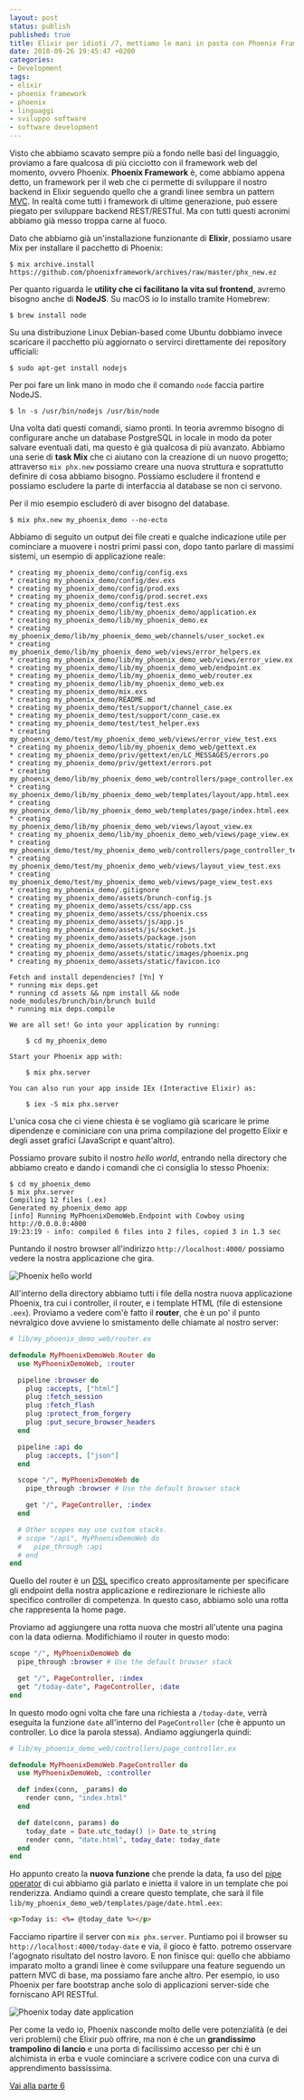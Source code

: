 ```yaml
---
layout: post
status: publish
published: true
title: Elixir per idioti /7, mettiamo le mani in pasta con Phoenix Framework
date: 2018-09-26 19:45:47 +0200
categories:
- Development
tags:
- elixir
- phoenix framework
- phoenix
- linguaggi
- sviluppo software
- software development
---
```


Visto che abbiamo scavato sempre più a fondo nelle basi del linguaggio, proviamo a fare qualcosa di più cicciotto con il framework web del momento, ovvero Phoenix. **Phoenix Framework** è, come abbiamo appena detto, un framework per il web che ci permette di sviluppare il nostro backend in Elixir seguendo quello che a grandi linee sembra un pattern [MVC](https://it.wikipedia.org/wiki/Model-view-controller). In realtà come tutti i framework di ultime generazione, può essere piegato per sviluppare backend REST/RESTful. Ma con tutti questi acronimi abbiamo già messo troppa carne al fuoco.

Dato che abbiamo già un'installazione funzionante di **Elixir**, possiamo usare Mix per installare il pacchetto di Phoenix:

```shell
$ mix archive.install https://github.com/phoenixframework/archives/raw/master/phx_new.ez
```

Per quanto riguarda le **utility che ci facilitano la vita sul frontend**, avremo bisogno anche di **NodeJS**. Su macOS io lo installo tramite Homebrew:

```shell
$ brew install node
```

Su una distribuzione Linux Debian-based come Ubuntu dobbiamo invece scaricare il pacchetto più aggiornato o servirci direttamente dei repository ufficiali:

```shell
$ sudo apt-get install nodejs
```

Per poi fare un link mano in modo che il comando `node` faccia partire NodeJS.

```shell
$ ln -s /usr/bin/nodejs /usr/bin/node
```

Una volta dati questi comandi, siamo pronti. In teoria avremmo bisogno di configurare anche un database PostgreSQL in locale in modo da poter salvare eventuali dati, ma questo è già qualcosa di più avanzato. Abbiamo una serie di **task Mix** che ci aiutano con la creazione di un nuovo progetto; attraverso `mix phx.new` possiamo creare una nuova struttura e soprattutto definire di cosa abbiamo bisogno. Possiamo escludere il frontend e possiamo escludere la parte di interfaccia al database se non ci servono.

Per il mio esempio escluderò di aver bisogno del database.

```shell
$ mix phx.new my_phoenix_demo --no-ecto
```

Abbiamo di seguito un output dei file creati e qualche indicazione utile per cominciare a muovere i nostri primi passi con, dopo tanto parlare di massimi sistemi, un esempio di applicazione reale:

```
* creating my_phoenix_demo/config/config.exs
* creating my_phoenix_demo/config/dev.exs
* creating my_phoenix_demo/config/prod.exs
* creating my_phoenix_demo/config/prod.secret.exs
* creating my_phoenix_demo/config/test.exs
* creating my_phoenix_demo/lib/my_phoenix_demo/application.ex
* creating my_phoenix_demo/lib/my_phoenix_demo.ex
* creating my_phoenix_demo/lib/my_phoenix_demo_web/channels/user_socket.ex
* creating my_phoenix_demo/lib/my_phoenix_demo_web/views/error_helpers.ex
* creating my_phoenix_demo/lib/my_phoenix_demo_web/views/error_view.ex
* creating my_phoenix_demo/lib/my_phoenix_demo_web/endpoint.ex
* creating my_phoenix_demo/lib/my_phoenix_demo_web/router.ex
* creating my_phoenix_demo/lib/my_phoenix_demo_web.ex
* creating my_phoenix_demo/mix.exs
* creating my_phoenix_demo/README.md
* creating my_phoenix_demo/test/support/channel_case.ex
* creating my_phoenix_demo/test/support/conn_case.ex
* creating my_phoenix_demo/test/test_helper.exs
* creating my_phoenix_demo/test/my_phoenix_demo_web/views/error_view_test.exs
* creating my_phoenix_demo/lib/my_phoenix_demo_web/gettext.ex
* creating my_phoenix_demo/priv/gettext/en/LC_MESSAGES/errors.po
* creating my_phoenix_demo/priv/gettext/errors.pot
* creating my_phoenix_demo/lib/my_phoenix_demo_web/controllers/page_controller.ex
* creating my_phoenix_demo/lib/my_phoenix_demo_web/templates/layout/app.html.eex
* creating my_phoenix_demo/lib/my_phoenix_demo_web/templates/page/index.html.eex
* creating my_phoenix_demo/lib/my_phoenix_demo_web/views/layout_view.ex
* creating my_phoenix_demo/lib/my_phoenix_demo_web/views/page_view.ex
* creating my_phoenix_demo/test/my_phoenix_demo_web/controllers/page_controller_test.exs
* creating my_phoenix_demo/test/my_phoenix_demo_web/views/layout_view_test.exs
* creating my_phoenix_demo/test/my_phoenix_demo_web/views/page_view_test.exs
* creating my_phoenix_demo/.gitignore
* creating my_phoenix_demo/assets/brunch-config.js
* creating my_phoenix_demo/assets/css/app.css
* creating my_phoenix_demo/assets/css/phoenix.css
* creating my_phoenix_demo/assets/js/app.js
* creating my_phoenix_demo/assets/js/socket.js
* creating my_phoenix_demo/assets/package.json
* creating my_phoenix_demo/assets/static/robots.txt
* creating my_phoenix_demo/assets/static/images/phoenix.png
* creating my_phoenix_demo/assets/static/favicon.ico

Fetch and install dependencies? [Yn] Y
* running mix deps.get
* running cd assets && npm install && node node_modules/brunch/bin/brunch build
* running mix deps.compile

We are all set! Go into your application by running:

    $ cd my_phoenix_demo

Start your Phoenix app with:

    $ mix phx.server

You can also run your app inside IEx (Interactive Elixir) as:

    $ iex -S mix phx.server

```

L'unica cosa che ci viene chiesta è se vogliamo già scaricare le prime dipendenze e cominiciare con una prima compilazione del progetto Elixir e degli asset grafici (JavaScript e quant'altro).

Possiamo provare subito il nostro _hello world_, entrando nella directory che abbiamo creato e dando i comandi che ci consiglia lo stesso Phoenix:

```shell
$ cd my_phoenix_demo
$ mix phx.server
Compiling 12 files (.ex)
Generated my_phoenix_demo app
[info] Running MyPhoenixDemoWeb.Endpoint with Cowboy using http://0.0.0.0:4000
19:23:19 - info: compiled 6 files into 2 files, copied 3 in 1.3 sec
```

Puntando il nostro browser all'indirizzo `http://localhost:4000/` possiamo vedere la nostra applicazione che gira.

![Phoenix hello world](https://gitlab.com/dottorblaster/blog-images/raw/master/images/elixir/phoenix_homepage.png)

All'interno della directory abbiamo tutti i file della nostra nuova applicazione Phoenix, tra cui i controller, il router, e i template HTML (file di estensione `.eex`). Proviamo a vedere com'è fatto il **router**, che è un po' il punto nevralgico dove avviene lo smistamento delle chiamate al nostro server:

```elixir
# lib/my_phoenix_demo_web/router.ex

defmodule MyPhoenixDemoWeb.Router do
  use MyPhoenixDemoWeb, :router

  pipeline :browser do
    plug :accepts, ["html"]
    plug :fetch_session
    plug :fetch_flash
    plug :protect_from_forgery
    plug :put_secure_browser_headers
  end

  pipeline :api do
    plug :accepts, ["json"]
  end

  scope "/", MyPhoenixDemoWeb do
    pipe_through :browser # Use the default browser stack

    get "/", PageController, :index
  end

  # Other scopes may use custom stacks.
  # scope "/api", MyPhoenixDemoWeb do
  #   pipe_through :api
  # end
end
```

Quello del router è un [DSL](https://it.wikipedia.org/wiki/Domain-specific_language) specifico creato apprositamente per specificare gli endpoint della nostra applicazione e redirezionare le richieste allo specifico controller di competenza. In questo caso, abbiamo solo una rotta che rappresenta la home page.

Proviamo ad aggiungere una rotta nuova che mostri all'utente una pagina con la data odierna. Modifichiamo il router in questo modo:

```elixir
scope "/", MyPhoenixDemoWeb do
  pipe_through :browser # Use the default browser stack

  get "/", PageController, :index
  get "/today-date", PageController, :date
end
```

In questo modo ogni volta che fare una richiesta a `/today-date`, verrà eseguita la funzione `date` all'interno del `PageController` (che è appunto un controller. Lo dice la parola stessa). Andiamo aggiungerla quindi:

```elixir
# lib/my_phoenix_demo_web/controllers/page_controller.ex

defmodule MyPhoenixDemoWeb.PageController do
  use MyPhoenixDemoWeb, :controller

  def index(conn, _params) do
    render conn, "index.html"
  end

  def date(conn, params) do
    today_date = Date.utc_today() |> Date.to_string
    render conn, "date.html", today_date: today_date
  end
end
```

Ho appunto creato la **nuova funzione** che prende la data, fa uso del [pipe operator](http://dottorblaster.it/2018/07/elixir-for-dummies-5/) di cui abbiamo già parlato e inietta il valore in un template che poi renderizza. Andiamo quindi a creare questo template, che sarà il file `lib/my_phoenix_demo_web/templates/page/date.html.eex`:

```html
<p>Today is: <%= @today_date %></p>
```

Facciamo ripartire il server con `mix phx.server`. Puntiamo poi il browser su `http://localhost:4000/today-date` e via, il gioco è fatto. potremo osservare l'agognato risultato del nostro lavoro. E non finisce qui: quello che abbiamo imparato molto a grandi linee è come sviluppare una feature seguendo un pattern MVC di base, ma possiamo fare anche altro. Per esempio, io uso Phoenix per fare bootstrap anche solo di applicazioni server-side che forniscano API RESTful.

![Phoenix today date application](https://gitlab.com/dottorblaster/blog-images/raw/master/images/elixir/phoenix_date_experiment.png)

Per come la vedo io, Phoenix nasconde molto delle vere potenzialità (e dei veri problemi) che Elixir può offrire, ma non è che un **grandissimo trampolino di lancio** e una porta di facilissimo accesso per chi è un alchimista in erba e vuole cominciare a scrivere codice con una curva di apprendimento bassissima.

[Vai alla parte 6](http://dottorblaster.it/2018/07/elixir-for-dummies-6/)
